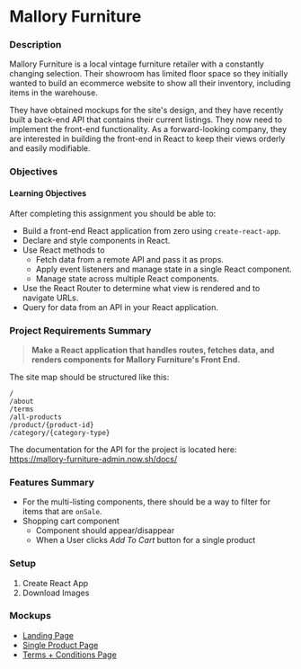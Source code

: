 # Mallory Furniture

### Description
Mallory Furniture is a local vintage furniture retailer with a constantly changing selection. Their showroom has limited floor space so they initially wanted to build an ecommerce website to show all their inventory, including items in the warehouse.

They have obtained mockups for the site's design, and they have recently built a back-end API that contains their current listings. They now need to implement the front-end functionality. As a forward-looking company, they are interested in building the front-end in React to keep their views orderly and easily modifiable.

### Objectives

#### Learning Objectives
After completing this assignment you should be able to:
- Build a front-end React application from zero using `create-react-app`.
- Declare and style components in React.
- Use React methods to
  - Fetch data from a remote API and pass it as props.
  - Apply event listeners and manage state in a single React component.
  - Manage state across multiple React components.
- Use the React Router to determine what view is rendered and to navigate URLs.
- Query for data from an API in your React application.

### Project Requirements Summary
> **Make a React application that handles routes, fetches data, and renders components for Mallory Furniture's Front End.**

The site map should be structured like this:

```
/
/about
/terms
/all-products
/product/{product-id}
/category/{category-type}
```

The documentation for the API for the project is located here:
https://mallory-furniture-admin.now.sh/docs/

### Features Summary
- For the multi-listing components, there should be a way to  filter for items that are `onSale`.
- Shopping cart component
  - Component should appear/disappear
  - When a User clicks *Add To Cart* button for a single product

### Setup
1. Create React App
2. Download Images


### Mockups

- [Landing Page](mockups/mallory-landing.png)
- [Single Product Page](mockups/mallory-single.png)
- [Terms + Conditions Page](mockups/mallory-terms.png)
